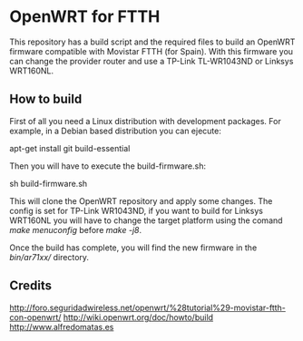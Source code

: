 OpenWRT for FTTH
================

This repository has a build script and the required files to build an OpenWRT 
firmware compatible with Movistar FTTH (for Spain). With this firmware you can
change the provider router and use a TP-Link TL-WR1043ND or Linksys WRT160NL.

How to build
------------

First of all you need a Linux distribution with development packages. For 
example, in a Debian based distribution you can ejecute:

   apt-get install git build-essential

Then you will have to execute the build-firmware.sh:

   sh build-firmware.sh

This will clone the OpenWRT repository and apply some changes. The config is 
set for TP-Link WR1043ND, if you want to build for Linksys WRT160NL you will 
have to change the target platform using the comand *make menuconfig* before 
*make -j8*.

Once the build has complete, you will find the new firmware in the 
*bin/ar71xx/* directory.

Credits
-------

http://foro.seguridadwireless.net/openwrt/%28tutorial%29-movistar-ftth-con-openwrt/
http://wiki.openwrt.org/doc/howto/build
http://www.alfredomatas.es
